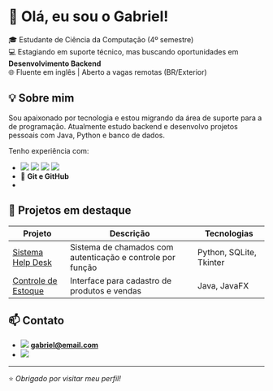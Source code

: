 # 👋 Olá, eu sou o Gabriel!

🎓 Estudante de Ciência da Computação (4º semestre)  
💻 Estagiando em suporte técnico, mas buscando oportunidades em **Desenvolvimento Backend**  
🌐 Fluente em inglês | Aberto a vagas remotas (BR/Exterior)

## 💡 Sobre mim

Sou apaixonado por tecnologia e estou migrando da área de suporte para a de programação. Atualmente estudo backend e desenvolvo projetos pessoais com Java, Python e banco de dados.

Tenho experiência com:
- <img src="https://img.shields.io/badge/MySQL-005C84?style=for-the-badge&logo=mysql&logoColor=white"/> <img src="https://img.shields.io/badge/Sqlite-003B57?style=for-the-badge&logo=sqlite&logoColor=white"/> <img src="https://img.shields.io/badge/C%23-239120?style=for-the-badge&logo=csharp&logoColor=white"/> <img src="https://img.shields.io/badge/Python-FFD43B?style=for-the-badge&logo=python&logoColor=blue"/>
- 🔧 **Git e GitHub**
- 

## 📂 Projetos em destaque

| Projeto | Descrição | Tecnologias |
|--------|-----------|-------------|
| [Sistema Help Desk](https://github.com/gabrielsilva/helpdesk) | Sistema de chamados com autenticação e controle por função | Python, SQLite, Tkinter |
| [Controle de Estoque](https://github.com/gabrielsilva/estoque) | Interface para cadastro de produtos e vendas | Java, JavaFX |

## 📫 Contato

- <img src="https://img.shields.io/badge/Gmail-D14836?style=for-the-badge&logo=gmail&logoColor=white"/> **gabriel@email.com**
- [<img src="https://img.shields.io/badge/LinkedIn-0077B5?style=for-the-badge&logo=linkedin&logoColor=white"/>]([https://linkedin.com/in/seu-perfil](https://www.linkedin.com/in/gabriel-lars%C3%A3o-lugli-344182372/))

---
⭐ *Obrigado por visitar meu perfil!*
